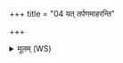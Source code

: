+++
title = "04 यत् तर्पणमाहरन्ति"

+++
<details><summary>मूलम् (WS)</summary>

यत् तर्पणमाहरन्ति योग्नीषोमीयः पशुर्बध्यते स एव सः ।  
यत् खादमाहरन्ति पुरोडाशावेव तौ ॥ ४ ॥
</details>